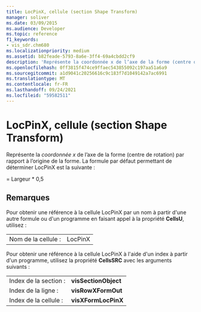 ```yaml
---
title: LocPinX, cellule (section Shape Transform)
manager: soliver
ms.date: 03/09/2015
ms.audience: Developer
ms.topic: reference
f1_keywords:
- vis_sdr.chm680
ms.localizationpriority: medium
ms.assetid: b82feade-5793-8a6e-3ff4-69a4cbdd2cf9
description: 'Représente la coordonnée x de l’axe de la forme (centre de rotation) par rapport à l’origine de la forme. La formule par défaut permettant de déterminer LocPinX est la suivante :'
ms.openlocfilehash: 0ff3815f474ce9ffaec543855092c197aa51a6a9
ms.sourcegitcommit: a1d9041c20256616c9c183f7d1049142a7ac6991
ms.translationtype: MT
ms.contentlocale: fr-FR
ms.lasthandoff: 09/24/2021
ms.locfileid: "59582511"
---
```

# <a name="locpinx-cell-shape-transform-section"></a>LocPinX, cellule (section Shape Transform)

Représente la  *coordonnée x*  de l’axe de la forme (centre de rotation) par rapport à l’origine de la forme. La formule par défaut permettant de déterminer LocPinX est la suivante : 
  
= Largeur \* 0,5
  
## <a name="remarks"></a>Remarques

Pour obtenir une référence à la cellule LocPinX par un nom à partir d'une autre formule ou d'un programme en faisant appel à la propriété **CellsU**, utilisez : 
  
|||
|:-----|:-----|
| Nom de la cellule :  <br/> | LocPinX  <br/> |
   
Pour obtenir une référence à la cellule LocPinX à l'aide d'un index à partir d'un programme, utilisez la propriété **CellsSRC** avec les arguments suivants : 
  
|||
|:-----|:-----|
| Index de la section :  <br/> |**visSectionObject** <br/> |
| Index de la ligne :  <br/> |**visRowXFormOut** <br/> |
| Index de la cellule :  <br/> |**visXFormLocPinX** <br/> |
   

